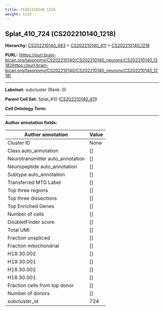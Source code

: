 ```yaml
---
title: CS202210140_1218
weight: 1218
---
```

## Splat_410_724 (CS202210140_1218)
<b>Hierarchy: </b>
[CS202210140_483](../CS202210140_483) >
[CS202210140_411](../CS202210140_411) >
[CS202210140_1218](../CS202210140_1218)

**PURL:** [https://purl.brain-bican.org/taxonomy/CS202210140/CS202210140_neurons/CS202210140_1218](https://purl.brain-bican.org/taxonomy/CS202210140/CS202210140_neurons/CS202210140_1218)

---


**Labelset:** subcluster (Rank: 0)

**Parent Cell Set:** Splat_410 ([CS202210140_411](../CS202210140_411))



**Cell Ontology Term:** 

[MARKER GENES.]: #


---

[TRANSFERRED ANNOTATIONS.]: #


[AUTHOR ANNOTATION FIELDS.]: #


**Author annotation fields:**

| Author annotation | Value |
|-------------------|-------|
|Cluster ID|None|
|Class auto_annotation|[]|
|Neurotransmitter auto_annotation|[]|
|Neuropeptide auto_annotation|[]|
|Subtype auto_annotation|[]|
|Transferred MTG Label|[]|
|Top three regions|[]|
|Top three dissections|[]|
|Top Enriched Genes|[]|
|Number of cells|[]|
|DoubletFinder score|[]|
|Total UMI|[]|
|Fraction unspliced|[]|
|Fraction mitochondrial|[]|
|H19.30.002|[]|
|H19.30.001|[]|
|H18.30.002|[]|
|H18.30.001|[]|
|Fraction cells from top donor|[]|
|Number of donors|[]|
|subcluster_id|724|
